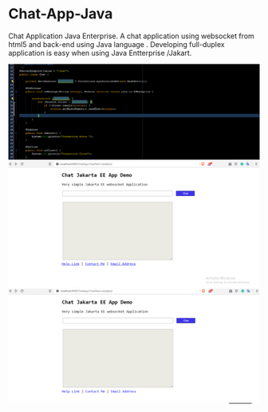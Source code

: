 # Chat-App-Java
Chat Application Java Enterprise.
A chat application using websocket from html5 and back-end using Java language .
Developing full-duplex application is easy when using Java Entterprise /Jakart.

![Screenshot 1](Screenshot_1.png)
![Screenshot 2](Screenshot_2.png)
![Screenshot 3](Screenshot_3.png)
